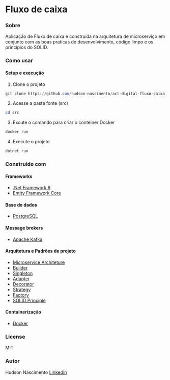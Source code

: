 # Fluxo de caixa

### Sobre
Aplicação de Fluxo de caixa é construída na arquitetura de microserviço em conjunto com as boas praticas de desenvolvimento, código limpo e os principios do SOLID.

### Como usar
#### Setup e execução
1. Clone o projeto
```PowerShell
git clone https://github.com/hudson-nascimento/act-digital-fluxo-caixa.git
```
2. Acesse a pasta fonte (src)
```PowerShell
cd src
```
3. Excute o comando para criar o conteiner Docker
```PowerShell
docker run
```
4. Execute o projeto
```PowerShell
dotnet run
```
### Construído com
#### Frameworks
- [.Net Framework 6](https://learn.microsoft.com/pt-br/shows/net-core-101/what-is-net)
- [Entity Framework Core](https://learn.microsoft.com/pt-br/ef/core/)

#### Base de dados
- [PostgreSQL](https://www.postgresql.org/docs/)

#### Message brokers
- [Apache Kafka](https://kafka.apache.org/documentation/#introduction)

#### Arquitetura e Padrões de projeto
- [Microservice Architeture](https://microservices.io/patterns/microservices.html)
- [Builder]()
- [Singleton]()
- [Adapter]()
- [Decorator]()
- [Strategy]()
- [Factory]()
- [SOLID Principle](http://cleancoder.com/files/solid.md)

#### Containerização
- [Docker](https://docs.docker.com/)

### License
MIT
### Autor
Hudson Nascimento [Linkedin]()
